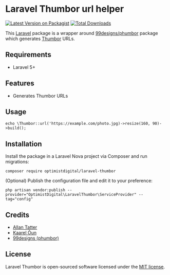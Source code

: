 # Laravel Thumbor url helper

[![Latest Version on Packagist](https://img.shields.io/packagist/v/optimistdigital/laravel-thumbor.svg?style=flat-square)](https://packagist.org/packages/optimistdigital/laravel-thumbor)
[![Total Downloads](https://img.shields.io/packagist/dt/optimistdigital/laravel-thumbor.svg?style=flat-square)](https://packagist.org/packages/optimistdigital/laravel-thumbor)

This [Laravel](https://laravel.com) package is a wrapper around [99designs/phumbor](https://github.com/99designs/phumbor) package which generates [Thumbor](https://thumbor.readthedocs.io/) URLs.

## Requirements

- Laravel 5+

## Features

- Generates Thumbor URLs

## Usage

```
echo \Thumbor::url('https://example.com/photo.jpg)->resize(160, 90)->build();
```

## Installation

Install the package in a Laravel Nova project via Composer and run migrations:

```
composer require optimistdigital/laravel-thumbor
```

(Optional) Publish the configuration file and edit it to your preference:

```
php artisan vendor:publish --provider="OptimistDigital\LaravelThumbor\ServiceProvider" --tag="config"
```

## Credits

- [Allan Tatter](https://github.com/allantatter)
- [Kaarel Õun](https://github.com/kaareloun)
- [99designs (phumbor)](https://github.com/99designs/phumbor)

## License

Laravel Thumbor is open-sourced software licensed under the [MIT license](LICENSE.md).
